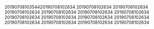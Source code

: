2019070810354420190708102634
20190708102634
20190708102634
20190708102634
20190708102634
20190708102634
20190708102634
20190708102634
20190708102634
20190708102634
20190708102634
20190708102634
20190708102634
20190708102634
20190708102634

